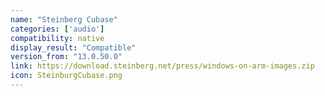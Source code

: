 ```yaml
---
name: "Steinberg Cubase"
categories: ['audio']
compatibility: native
display_result: "Compatible"
version_from: "13.0.50.0"
link: https://download.steinberg.net/press/windows-on-arm-images.zip
icon: SteinburgCubase.png
---
```


